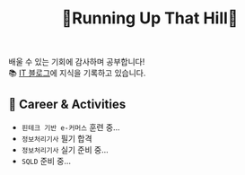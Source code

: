 <h1 align="center">🌄Running Up That Hill🌄</h1><br>

배울 수 있는 기회에 감사하며 공부합니다!<br>
📚 [IT 블로그](https://kijuk.tistory.com/)에 지식을 기록하고 있습니다.

<h2>🦔 Career & Activities</h2>

- `핀테크 기반 e-커머스` 훈련 중...
- `정보처리기사` 필기 합격
- `정보처리기사` 실기 준비 중...
- `SQLD` 준비 중...
